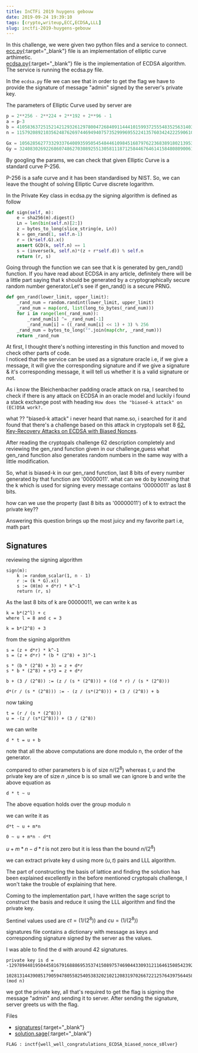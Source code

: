 ```yaml
---
title: InCTFi 2019 huygens gebouw
date: 2019-09-24 19:39:10
tags: [crypto,writeup,ECC,ECDSA,LLL]
slug: inctfi-2019-huygens-gebouw
---
```

In this challenge, we were given two python files and a service to connect.<br>
[ecc.py](/resources/2019/huygens_gebouw/ecc.py){:target="_blank"} file is an implementation of elliptic curve arthimetic.<br>
[ecdsa.py](/resources/2019/huygens_gebouw/ecdsa.py){:target="_blank"} file is the implementation of ECDSA algorithm.<br>
The service is running the ecdsa.py file.

In the `ecdsa.py` file
we can see that in order to get the flag we have to provide the signature of message "admin" signed by the
server's private key.

The parameters of Elliptic Curve used by server are
```python
p = 2**256 - 2**224 + 2**192 + 2**96 - 1
a = p-3
b = 41058363725152142129326129780047268409114441015993725554835256314039467401291
n = 115792089210356248762697446949407573529996955224135760342422259061068512044369

Gx = 105628562773329337640893595054548446109845168797622368389180213953990926700662
Gy = 32408302692268607486270308925513058111871258446764614158480809006157801114098
```
By googling the params, we can check that given Elliptic Curve is a standard curve P-256.

P-256 is a safe curve and it has been standardised by NIST. So, we can leave the thought of solving Elliptic Curve discrete logarithm.

In the Private Key class in ecdsa.py the signing algorithm is defined as follow
```python
def sign(self, m):
    e = sha256(m).digest()
    Ln = len(bin(self.n)[2:])
    z = bytes_to_long(slice_string(e, Ln))
    k = gen_rand(1, self.n-1)
    r = (k*self.G).x()
    assert GCD(k, self.n) == 1
    s = (inverse(k, self.n)*(z + r*self.d)) % self.n
    return (r, s)
```
Going through the function we can see that k is generated by gen_rand() function.
If you have read about ECDSA in any article, definitely there will be a little part saying that k should be generated by a
cryptographically secure random number generator.Let's see if gen_rand() is a secure PRNG.
```python
def gen_rand(lower_limit, upper_limit):
    _rand_num = random.randint(lower_limit, upper_limit)
    _rand_num = map(ord, list(long_to_bytes(_rand_num)))
    for i in range(len(_rand_num)):
        _rand_num[i] ^= _rand_num[-1]
        _rand_num[i] = ((_rand_num[i] << 1) + 3) % 256
    _rand_num = bytes_to_long("".join(map(chr, _rand_num)))
    return _rand_num
```
At first, I thought there's nothing interesting in this function and moved to check other parts of code.<br>
I noticed that the service can be used as a signature oracle i.e, if we give a message, it will give the corresponding signature and if we give a signature & it's corresponding message, it will tell us whether it is a valid signature or not.

As i know the Bleichenbacher padding oracle attack on rsa, I searched to check if there is any attack on ECDSA in an oracle model and luckily i found a stack exchange post with heading `How does the "biased-k attack" on (EC)DSA work?.`

what ?? "biased-k attack" i never heard that name.so, i searched for it and found that there's a challenge based on this attack in cryptopals set 8 [62. Key-Recovery Attacks on ECDSA with Biased Nonces](https://toadstyle.org/cryptopals/62.txt).

After reading the cryptopals challenge 62 description completely and reviewing the gen_rand function given in our challenge,guess what gen_rand function also generates random numbers in the same way with a little modification.

So, what is biased-k in our gen_rand function,
last 8 bits of every number generated by that function are '00000011'.
what can we do by knowing that the k which is used for signing every message contains '00000011' as last 8 bits.

how can we use the property (last 8 bits as '00000011') of k to extract the private key??

Answering this question brings up the most juicy and my favorite part i.e, math part

## Signatures

reviewing the signing algorithm
```
sign(m):
    k := random_scalar(1, n - 1)
    r := (k * G).x()
    s := (H(m) + d*r) * k^-1
    return (r, s)
```
As the last 8 bits of k are 00000011, we can write k as
    
    k = b*(2^l) + c
    where l = 8 and c = 3

    k = b*(2^8) + 3

from the signing algorithm 
    
    s = (z + d*r) * k^-1
    s = (z + d*r) * (b * (2^8) + 3)^-1

    s * (b * (2^8) + 3) = z + d*r
    s * b * (2^8) + s*3 = z + d*r

    b + (3 / (2^8)) := (z / (s * (2^8))) + ((d * r) / (s * (2^8)))

    d*(r / (s * (2^8))) := - (z / (s*(2^8))) + (3 / (2^8)) + b

now taking 
    
    t = (r / (s * (2^8)))
    u = -(z / (s*(2^8))) + (3 / (2^8))

we can write

    d * t = u + b

note that all the above computations are done modulo n, the order of the generator.

compared to other parameters b is of size $n/(2^8)$ whereas $t$, $u$ and the private key are of size $n$
,since b is so small we can ignore b and write the above equation as

    d * t ~ u

The above equation holds over the group modulo n

we can write it as 
    
    d*t ~ u + m*n

    0 ~ u + m*n - d*t

$u + m * n - d * t$ is not zero but it is less than the bound $n/(2^8)$

we can extract private key d using more $(u, t)$ pairs and LLL algorithm.

The part of constructing the basis of lattice and finding the solution has been explained excellently in the before mentioned cryptopals challenge, I won't take the trouble of explaining that here.

Coming to the implementation part, I have written the sage script to construct the basis and reduce it using the LLL algorithm and find the private key.

Sentinel values used are $ct = (1/ (2^8))$ and $cu = (1/(2^8))$

signatures file contains a dictionary with message as keys and corresponding signature signed by the server as the values.

I was able to find the d with around 42 signatures.
```
private key is d = -12978944819504458167916888695353741508975746904433093121164615085423925141911
                 = 102813144390851790594780558254053832021021208319702667221257643975644586902458 (mod n)
```
we got the private key, all that's required to get the flag is signing the message "admin" and sending it to server.
After sending the signature, server greets us with the flag.

Files
- [signatures](/resources/2019/huygens_gebouw/signatures){:target="_blank"}
- [solution.sage](/resources/2019/huygens_gebouw/ecc.py){:target="_blank"}

```
FLAG : inctf{well_well_congratulations_ECDSA_biased_nonce_s0lver}
```